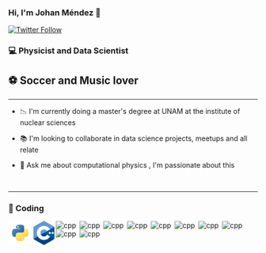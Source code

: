 ### Hi, I'm Johan Méndez 👋


[![Twitter Follow](https://img.shields.io/twitter/follow/Johanmndez?style=social)](https://twitter.com/JohanMndez  )

### 💻 Physicist and Data Scientist 
## ⚽ Soccer and Music lover

---

- 📉 I'm currently doing a master's degree at UNAM at the institute of nuclear sciences

- 📚 I'm looking to collaborate in data science projects, meetups and all relate 

- 💬 Ask me about computational physics , I'm passionate about this


<br>

---

### 🚀 Coding 

<img align="left" alt="python" width="48px" src="https://raw.githubusercontent.com/github/explore/80688e429a7d4ef2fca1e82350fe8e3517d3494d/topics/python/python.png" />

<img align="left" alt="cpp" width="48px" src="https://raw.githubusercontent.com/github/explore/80688e429a7d4ef2fca1e82350fe8e3517d3494d/topics/cpp/cpp.png" />

<img align="left" alt="cpp" width="48px" src="https://krvajalm.gallerycdn.vsassets.io/extensions/krvajalm/linter-gfortran/2.2.2/1607686692613/Microsoft.VisualStudio.Services.Icons.Default" />

<img align="left" alt="cpp" width="48px" src="https://upload.wikimedia.org/wikipedia/commons/thumb/a/ae/Keras_logo.svg/512px-Keras_logo.svg.png
" />

<img align="left" alt="cpp" width="48px" src="https://upload.wikimedia.org/wikipedia/commons/thumb/a/ae/Keras_logo.svg/512px-Keras_logo.svg.png
" />

<img align="left" alt="cpp" width="48px" src="
https://miro.medium.com/max/700/1*pJm1NTQ-DCJvsLvo03idZQ.png
" />

<img align="left" alt="cpp" width="48px" src="
https://upload.wikimedia.org/wikipedia/commons/thumb/8/84/Matplotlib_icon.svg/180px-Matplotlib_icon.svg.png
" />

<img align="left" alt="cpp" width="48px" src="
https://linube.com/blog/wp-content/uploads/bash-logo-768x878.png
" />

<img align="left" alt="cpp" width="48px" src="
https://pandas.pydata.org/static/img/pandas_mark.svg
" />

<img align="left" alt="cpp" width="48px" src="
https://upload.wikimedia.org/wikipedia/commons/thumb/1/1a/NumPy_logo.svg/775px-NumPy_logo.svg.png
" />


<img align="left" alt="cpp" width="48px" src="
https://computing.llnl.gov/tutorials/mpi/images/MPIlogo2.gif
" />

<img align="left" alt="cpp" width="48px" src="
http://ferestrepoca.github.io/paradigmas-de-programacion/paralela/tutoriales/openmp/assets/img/logo.png
" />

 

